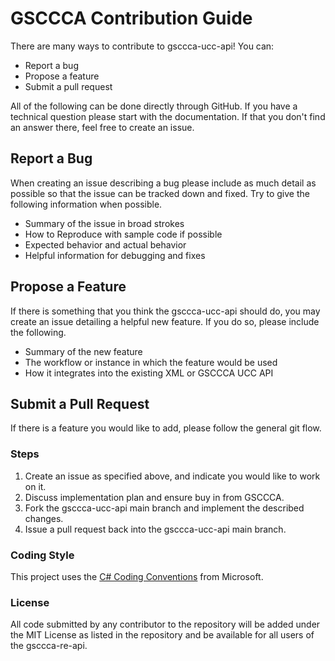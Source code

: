 # GSCCCA Contribution Guide

There are many ways to contribute to gsccca-ucc-api! You can:

* Report a bug
* Propose a feature
* Submit a pull request

All of the following can be done directly through GitHub. If you have a technical question please start with the documentation. If that you don't find an answer there, feel free to create an issue.

## Report a Bug
When creating an issue describing a bug please include as much detail as possible so that the issue can be tracked down and fixed. Try to give the following information when possible.

* Summary of the issue in broad strokes
* How to Reproduce with sample code if possible
* Expected behavior and actual behavior
* Helpful information for debugging and fixes

## Propose a Feature
If there is something that you think the gsccca-ucc-api should do, you may create an issue detailing a helpful new feature. If you do so, please include the following.

* Summary of the new feature
* The workflow or instance in which the feature would be used
* How it integrates into the existing XML or GSCCCA UCC API

## Submit a Pull Request
If there is a feature you would like to add, please follow the general git flow.

### Steps

1. Create an issue as specified above, and indicate you would like to work on it.
1. Discuss implementation plan and ensure buy in from GSCCCA.
1. Fork the gsccca-ucc-api main branch and implement the described changes.
1. Issue a pull request back into the gsccca-ucc-api main branch.

### Coding Style
This project uses the [C# Coding Conventions][1] from Microsoft.

### License
All code submitted by any contributor to the repository will be added under the MIT License as listed in the repository and be available for all users of the gsccca-re-api.

[1]: https://docs.microsoft.com/en-us/dotnet/csharp/programming-guide/inside-a-program/coding-conventions